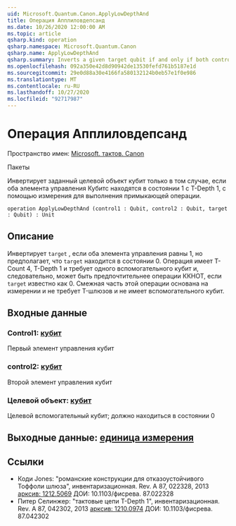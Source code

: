 ```yaml
---
uid: Microsoft.Quantum.Canon.ApplyLowDepthAnd
title: Операция Апплиловдепсанд
ms.date: 10/26/2020 12:00:00 AM
ms.topic: article
qsharp.kind: operation
qsharp.namespace: Microsoft.Quantum.Canon
qsharp.name: ApplyLowDepthAnd
qsharp.summary: Inverts a given target qubit if and only if both control qubits are in the 1 state, with T-depth 1, using measurement to perform the adjoint operation.
ms.openlocfilehash: 092a350e42d8d90942de13530fefd761b5187e1d
ms.sourcegitcommit: 29e0d88a30e4166fa580132124b0eb57e1f0e986
ms.translationtype: MT
ms.contentlocale: ru-RU
ms.lasthandoff: 10/27/2020
ms.locfileid: "92717987"
---
```

# <a name="applylowdepthand-operation"></a>Операция Апплиловдепсанд

Пространство имен: [Microsoft. тактов. Canon](xref:Microsoft.Quantum.Canon)

Пакеты [](https://nuget.org/packages/)


Инвертирует заданный целевой объект кубит только в том случае, если оба элемента управления Кубитс находятся в состоянии 1 с T-Depth 1, с помощью измерения для выполнения примыкающей операции.

```qsharp
operation ApplyLowDepthAnd (control1 : Qubit, control2 : Qubit, target : Qubit) : Unit
```


## <a name="description"></a>Описание

Инвертирует `target` , если оба элемента управления равны 1, но предполагает, что `target` находится в состоянии 0.  Операция имеет T-Count 4, T-Depth 1 и требует одного вспомогательного кубит и, следовательно, может быть предпочтительнее операции ККНОТ, если `target` известно как 0.  Смежная часть этой операции основана на измерении и не требует T-шлюзов и не имеет вспомогательного кубит.

## <a name="input"></a>Входные данные

### <a name="control1--qubit"></a>Control1: [кубит](xref:microsoft.quantum.lang-ref.qubit)

Первый элемент управления кубит


### <a name="control2--qubit"></a>control2: [кубит](xref:microsoft.quantum.lang-ref.qubit)

Второй элемент управления кубит


### <a name="target--qubit"></a>Целевой объект: [кубит](xref:microsoft.quantum.lang-ref.qubit)

Целевой вспомогательный кубит; должно находиться в состоянии 0



## <a name="output--unit"></a>Выходные данные: [единица измерения](xref:microsoft.quantum.lang-ref.unit)



## <a name="references"></a>Ссылки

- Коди Jones: "романские конструкции для отказоустойчивого Тоффоли шлюза", инвентаризационная. Rev. A 87, 022328, 2013 [арксив: 1212.5069](https://arxiv.org/abs/1212.5069) ДОИ: 10.1103/фисрева. 87.022328
- Питер Селинжер: "тактовые цепи T-Depth 1", инвентаризационная. Rev. A 87, 042302, 2013 [арксив: 1210.0974](https://arxiv.org/abs/1210.0974) ДОИ: 10.1103/фисрева. 87.042302